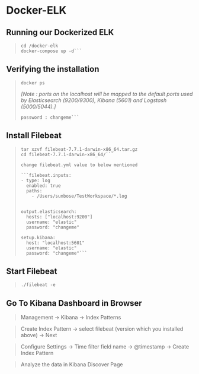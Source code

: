  # Docker-ELK

## Running our Dockerized ELK
>
>	```git clone https://github.com/deviantony/docker-elk.git
>	cd /docker-elk
>	docker-compose up -d```
>

## Verifying the installation
>
>	```docker ps```
>
> *[Note :  ports on the localhost will be mapped to the default ports used by 
			 Elasticsearch (9200/9300), Kibana (5601) and Logstash (5000/5044).]*
>
>	```user : elastic
>	password : changeme```
>


## Install Filebeat

>	```curl -L -O https://artifacts.elastic.co/downloads/beats/filebeat/filebeat-7.7.1-darwin-x86_64.tar.gz
>	tar xzvf filebeat-7.7.1-darwin-x86_64.tar.gz
>	cd filebeat-7.7.1-darwin-x86_64/```
>
> change filebeat.yml value to below mentioned
>
>	```filebeat.inputs:
>	- type: log
>	  enabled: true
>	  paths:
>	    - /Users/sunbose/TestWorkspace/*.log
>
>
>	output.elasticsearch:
>	  hosts: ["localhost:9200"]
>	  username: "elastic"
>	  password: "changeme"
>
>	setup.kibana:
>	  host: "localhost:5601"
>	  username: "elastic"
>	  password: "changeme"```
>

## Start Filebeat
>	```./filebeat -e```
>

## Go To Kibana Dashboard in Browser

>Management -> Kibana -> Index Patterns

>Create Index Pattern -> select filebeat (version which you installed above) -> Next

>Configure Settings -> Time filter field name -> @timestamp -> Create Index Pattern

>Analyze the data in Kibana Discover Page 
>
